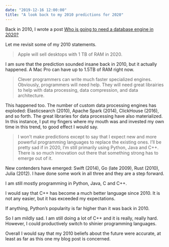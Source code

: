 ```yaml
---
date: "2019-12-16 12:00:00"
title: "A look back to my 2010 predictions for 2020"
---
```




Back in 2010, I wrote a post [Who is going to need a database engine in 2020?](/lemire/blog/2010/10/26/who-is-going-to-need-a-database-engine-in-2020/) 

Let me revisit some of my 2010 statements.

> Apple will sell desktops with 1 TB of RAM in 2020.


I am sure that the prediction sounded insane back in 2010, but it actually happened. A Mac Pro can have up to 1.5TB of RAM right now. 

> Clever programmers can write much faster specialized engines. Obviously, programmers will need help. They will need great librairies to help with data processing, data compression, and data architecture. 


This happened too. The number of custom data processing engines has exploded: Elasticsearch (2010), Apache Spark (2014), ClickHouse (2016), and so forth. The great libraries for data processing have also materialized. In this instance, I put my fingers where my mouth was and invested my own time in this trend, to good effect I would say.

> I won’t make predictions except to say that I expect new and more powerful programming languages to replace the existing ones. I’ll be pretty sad if in 2020, I’m still primarily using Python, Java and C++. There is so much innovation out there that something strong has to emerge out of it.


New contenders have emerged: Swift (2014), Go (late 2009), Rust (2010), Julia (2012). I have done some work in all three and they are a step forward.

I am still mostly programming in Python, Java, C and C++.

I would say that C++ has become a much better language since 2010. It is not any easier, but it has exceeded my expectations. 

If anything, Python&rsquo;s popularity is far higher than it was back in 2010.

So I am mildly sad. I am still doing a lot of C++ and it is really, really hard. However, I could productively switch to shinier programming languages.

Overall I would say that my 2010 beliefs about the future were accurate, at least as far as this one my blog post is concerned.

